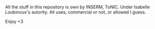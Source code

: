 All the stuff in this repository is own by INSERM, ToNIC. Under Isabelle Loubinoux's autority.
All uses, commercial or not, or allowed I guess.

Enjoy <3
